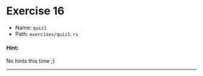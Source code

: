 # Exercise 16

- Name: ```quiz1```
- Path: ```exercises/quiz1.rs```
#### Hint: 

No hints this time ;)


---



